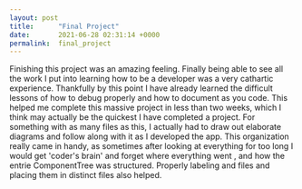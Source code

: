 ```yaml
---
layout: post
title:      "Final Project"
date:       2021-06-28 02:31:14 +0000
permalink:  final_project
---
```



Finishing this project was an amazing feeling. Finally being able to see all the work I put into learning how to be a developer was a very cathartic experience. Thankfully by this point I have already learned the difficult lessons of how to debug properly and how to document as you code. This helped me complete this massive project in less than two weeks, which I think may actually be the quickest I have completed a project. For something with as many files as this, I actually had to draw out elaborate diagrams and follow along with it as I developed the app. This organization really came in handy, as sometimes after looking at everything for too long I would get 'coder's brain' and forget where everything went , and how the entrie ComponentTree was structured. Properly labeling and files and placing them in distinct files also helped. 
